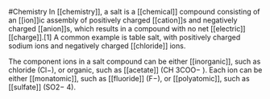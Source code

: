 #Chemistry 
In [[chemistry]], a salt is a [[chemical]] compound consisting of an [[ion]]ic assembly of positively charged [[cation]]s and negatively charged [[anion]]s, which results in a compound with no net [[electric]] [[charge]].[1] A common example is table salt, with positively charged sodium ions and negatively charged [[chloride]] ions.

The component ions in a salt compound can be either [[inorganic]], such as chloride (Cl−), or organic, such as [[acetate]] (CH
3COO−
). Each ion can be either [[monatomic]], such as [[fluoride]] (F−), or [[polyatomic]], such as [[sulfate]] (SO2−
4).